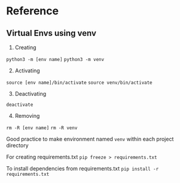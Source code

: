 # Reference

## Virtual Envs using venv

1) Creating 

`python3 -m [env name]` 
`python3 -m venv`

2) Activating

`source [env name]/bin/activate`
`source venv/bin/activate`

3) Deactivating

`deactivate`

4) Removing

`rm -R [env name]`
`rm -R venv`

Good practice to make environment named `venv` within each project directory

For creating requirements.txt
`pip freeze > requirements.txt`

To install dependencies from requirements.txt
`pip install -r requirements.txt`